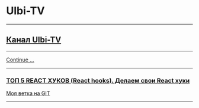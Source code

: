 # Ulbi-TV

---

## [Канал Ulbi-TV](https://www.youtube.com/channel/UCDzGdB9TTgFm8jRXn1tBdoA)

---

[Continue ...](https://youtu.be/ks8oftGP2oc?t=173)

---

### [ТОП 5 REACT ХУКОВ (React hooks). Делаем свои React хуки](https://www.youtube.com/watch?v=ks8oftGP2oc)

[Моя ветка на GIT](https://github.com/xdpiqbx/ulbi-tv/tree/006-top-5-react-hooks-03-2021)

---
